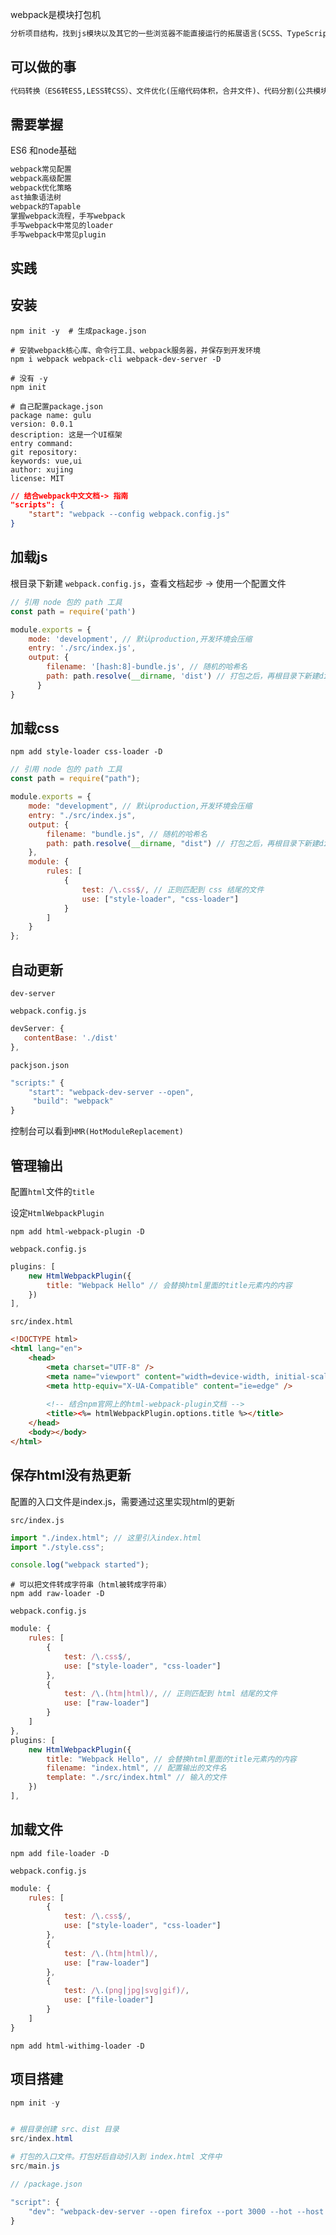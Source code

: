 webpack是模块打包机

~~~html
分析项目结构，找到js模块以及其它的一些浏览器不能直接运行的拓展语言(SCSS、TypeScript、 png)，并将其打包为合适的格式供浏览器使用
~~~



## 可以做的事

~~~html
代码转换（ES6转ES5,LESS转CSS）、文件优化(压缩代码体积，合并文件)、代码分割(公共模块抽离,路由懒加载,模块合并)、自动更新（热更新）、代码校检、自动发布
~~~



## 需要掌握

ES6 和node基础

~~~html
webpack常见配置
webpack高级配置
webpack优化策略
ast抽象语法树
webpack的Tapable
掌握webpack流程，手写webpack
手写webpack中常见的loader
手写webpack中常见plugin
~~~



## 实践



## 安装



~~~shell
npm init -y  # 生成package.json

# 安装webpack核心库、命令行工具、webpack服务器，并保存到开发环境
npm i webpack webpack-cli webpack-dev-server -D
~~~



~~~shell
# 没有 -y
npm init

# 自己配置package.json
package name: gulu
version: 0.0.1
description: 这是一个UI框架
entry command: 
git repository: 
keywords: vue,ui
author: xujing
license: MIT
~~~



~~~json
// 结合webpack中文文档-> 指南
"scripts": {
    "start": "webpack --config webpack.config.js"
}
~~~

## 加载js

根目录下新建 `webpack.config.js`，查看文档起步 -> 使用一个配置文件

~~~javascript
// 引用 node 包的 path 工具
const path = require('path')

module.exports = {
    mode: 'development', // 默认production,开发环境会压缩
    entry: './src/index.js',
    output: {
        filename: '[hash:8]-bundle.js', // 随机的哈希名
        path: path.resolve(__dirname, 'dist') // 打包之后，再根目录下新建dist文件夹，打包后的文件放在这个目录下
      }
}
~~~



## 加载css

~~~shell
npm add style-loader css-loader -D
~~~



~~~javascript
// 引用 node 包的 path 工具
const path = require("path");

module.exports = {
    mode: "development", // 默认production,开发环境会压缩
    entry: "./src/index.js",
    output: {
        filename: "bundle.js", // 随机的哈希名
        path: path.resolve(__dirname, "dist") // 打包之后，再根目录下新建dist文件夹，打包后的文件放在这个目录下
    },
    module: {
        rules: [
            {
                test: /\.css$/, // 正则匹配到 css 结尾的文件
                use: ["style-loader", "css-loader"]
            }
        ]
    }
};

~~~



## 自动更新

`dev-server`

`webpack.config.js`

~~~javascript
devServer: {
   contentBase: './dist'
},
~~~

`packjson.json`

~~~javascript
"scripts:" {
    "start": "webpack-dev-server --open",
     "build": "webpack"
}
~~~

控制台可以看到`HMR(HotModuleReplacement)`



## 管理输出

配置`html`文件的`title`

设定`HtmlWebpackPlugin`

~~~shell
npm add html-webpack-plugin -D
~~~

`webpack.config.js`

~~~javascript
plugins: [
    new HtmlWebpackPlugin({
        title: "Webpack Hello" // 会替换html里面的title元素内的内容
    })
],
~~~



`src/index.html`

~~~html
<!DOCTYPE html>
<html lang="en">
    <head>
        <meta charset="UTF-8" />
        <meta name="viewport" content="width=device-width, initial-scale=1.0" />
        <meta http-equiv="X-UA-Compatible" content="ie=edge" />
        
        <!-- 结合npm官网上的html-webpack-plugin文档 -->
        <title><%= htmlWebpackPlugin.options.title %></title>
    </head>
    <body></body>
</html>
~~~



## 保存html没有热更新

配置的入口文件是index.js，需要通过这里实现html的更新

`src/index.js`

~~~javascript
import "./index.html"; // 这里引入index.html
import "./style.css";

console.log("webpack started");
~~~



~~~shell
# 可以把文件转成字符串（html被转成字符串）
npm add raw-loader -D
~~~



`webpack.config.js`

~~~javascript
module: {
    rules: [
        {
            test: /\.css$/, 
            use: ["style-loader", "css-loader"]
        },
        {
            test: /\.(htm|html)/, // 正则匹配到 html 结尾的文件
            use: ["raw-loader"]
        }
    ]
},
plugins: [
    new HtmlWebpackPlugin({
        title: "Webpack Hello", // 会替换html里面的title元素内的内容
        filename: "index.html", // 配置输出的文件名
        template: "./src/index.html" // 输入的文件
    })
],
~~~



## 加载文件

~~~shell
npm add file-loader -D
~~~

`webpack.config.js`

~~~javascript
module: {
    rules: [
        {
            test: /\.css$/,
            use: ["style-loader", "css-loader"]
        },
        {
            test: /\.(htm|html)/,
            use: ["raw-loader"]
        },
        {
            test: /\.(png|jpg|svg|gif)/,
            use: ["file-loader"]
        }
    ]
}
~~~



~~~shell
npm add html-withimg-loader -D
~~~







## 项目搭建

```powershell
npm init -y


# 根目录创建 src、dist 目录
src/index.html

# 打包的入口文件。打包好后自动引入到 index.html 文件中
src/main.js 

```



```javascript
// /package.json

"script": {
    "dev": "webpack-dev-server --open firefox --port 3000 --hot --host 127.0.0.1"
}

```

